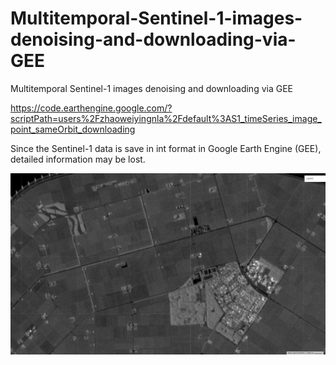 # Multitemporal-Sentinel-1-images-denoising-and-downloading-via-GEE
Multitemporal Sentinel-1 images denoising and downloading via GEE

https://code.earthengine.google.com/?scriptPath=users%2Fzhaoweiyingnla%2Fdefault%3AS1_timeSeries_image_point_sameOrbit_downloading

Since the Sentinel-1 data is save in int format in Google Earth Engine (GEE), detailed information may be lost.

![Test Image 1](temporalAverageImgs.png)
